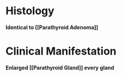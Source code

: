 # Histology
**Identical to [[Parathyroid Adenoma]]**

# Clinical Manifestation
**Enlarged [[Parathyroid Gland]] every gland**